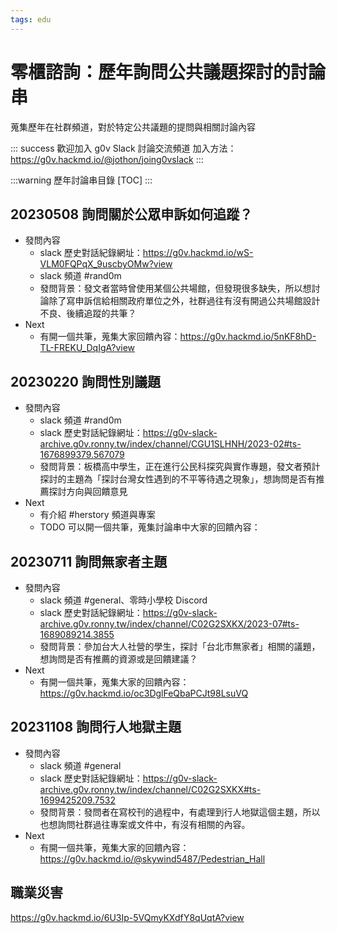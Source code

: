 ```yaml
---
tags: edu
---
```


# 零櫃諮詢：歷年詢問公共議題探討的討論串

蒐集歷年在社群頻道，對於特定公共議題的提問與相關討論內容

::: success
歡迎加入 g0v Slack 討論交流頻道
加入方法：https://g0v.hackmd.io/@jothon/joing0vslack
:::

:::warning
歷年討論串目錄
[TOC]
:::

## 20230508 詢問關於公眾申訴如何追蹤？
- 發問內容
    - slack 歷史對話紀錄網址：https://g0v.hackmd.io/wS-VLM0FQPqX_9uscbyOMw?view
    - slack 頻道 #rand0m
    - 發問背景：發文者當時曾使用某個公共場館，但發現很多缺失，所以想討論除了寫申訴信給相關政府單位之外，社群過往有沒有開過公共場館設計不良、後續追蹤的共筆？
- Next
    - 有開一個共筆，蒐集大家回饋內容：https://g0v.hackmd.io/5nKF8hD-TL-FREKU_DqIgA?view

## 20230220 詢問性別議題
- 發問內容
    - slack 頻道 #rand0m
    - slack 歷史對話紀錄網址：https://g0v-slack-archive.g0v.ronny.tw/index/channel/CGU1SLHNH/2023-02#ts-1676899379.567079
    - 發問背景：板橋高中學生，正在進行公民科探究與實作專題，發文者預計探討的主題為「探討台灣女性遇到的不平等待遇之現象」，想詢問是否有推薦探討方向與回饋意見
- Next
    - 有介紹 #herstory 頻道與專案
    - TODO 可以開一個共筆，蒐集討論串中大家的回饋內容：

## 20230711 詢問無家者主題
- 發問內容
    - slack 頻道 #general、零時小學校 Discord
    - slack 歷史對話紀錄網址：https://g0v-slack-archive.g0v.ronny.tw/index/channel/C02G2SXKX/2023-07#ts-1689089214.3855
    - 發問背景：參加台大人社營的學生，探討「台北市無家者」相關的議題，想詢問是否有推薦的資源或是回饋建議？
- Next
    - 有開一個共筆，蒐集大家的回饋內容：https://g0v.hackmd.io/oc3DglFeQbaPCJt98LsuVQ

## 20231108 詢問行人地獄主題
- 發問內容
    - slack 頻道 #general
    - slack 歷史對話紀錄網址：https://g0v-slack-archive.g0v.ronny.tw/index/channel/C02G2SXKX#ts-1699425209.7532
    - 發問背景：發問者在寫校刊的過程中，有處理到行人地獄這個主題，所以也想詢問社群過往專案或文件中，有沒有相關的內容。
- Next
    - 有開一個共筆，蒐集大家的回饋內容：https://g0v.hackmd.io/@skywind5487/Pedestrian_Hall


## 職業災害

https://g0v.hackmd.io/6U3Ip-5VQmyKXdfY8qUqtA?view
